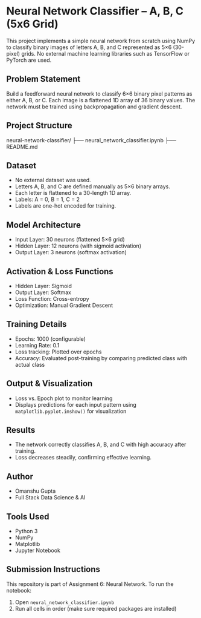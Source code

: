 # Neural Network Classifier – A, B, C (5x6 Grid)

This project implements a simple neural network from scratch using NumPy to classify binary images of letters A, B, and C represented as 5×6 (30-pixel) grids. No external machine learning libraries such as TensorFlow or PyTorch are used.

## Problem Statement

Build a feedforward neural network to classify 6×6 binary pixel patterns as either A, B, or C. Each image is a flattened 1D array of 36 binary values. The network must be trained using backpropagation and gradient descent.

## Project Structure

neural-network-classifier/
├── neural_network_classifier.ipynb
├── README.md

## Dataset
- No external dataset was used.
- Letters A, B, and C are defined manually as 5×6 binary arrays.
- Each letter is flattened to a 30-length 1D array.
- Labels: A = 0, B = 1, C = 2
- Labels are one-hot encoded for training.

## Model Architecture

- Input Layer: 30 neurons (flattened 5×6 grid)
- Hidden Layer: 12 neurons (with sigmoid activation)
- Output Layer: 3 neurons (softmax activation)

## Activation & Loss Functions

- Hidden Layer: Sigmoid
- Output Layer: Softmax
- Loss Function: Cross-entropy
- Optimization: Manual Gradient Descent

## Training Details

- Epochs: 1000 (configurable)
- Learning Rate: 0.1
- Loss tracking: Plotted over epochs
- Accuracy: Evaluated post-training by comparing predicted class with actual class

## Output & Visualization

- Loss vs. Epoch plot to monitor learning
- Displays predictions for each input pattern using `matplotlib.pyplot.imshow()` for visualization

## Results

- The network correctly classifies A, B, and C with high accuracy after training.
- Loss decreases steadily, confirming effective learning.

## Author

- Omanshu Gupta
- Full Stack Data Science & AI

## Tools Used

- Python 3
- NumPy
- Matplotlib
- Jupyter Notebook

## Submission Instructions

This repository is part of Assignment 6: Neural Network.
To run the notebook:
1. Open `neural_network_classifier.ipynb`
2. Run all cells in order (make sure required packages are installed)


